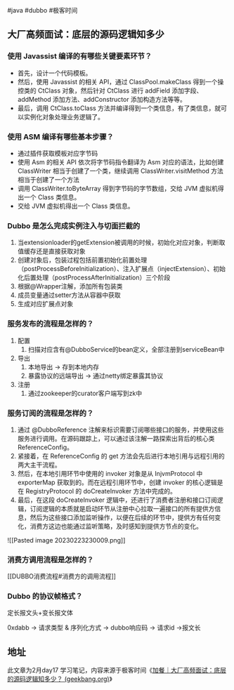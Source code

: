 #java #dubbo #极客时间 

##  大厂高频面试：底层的源码逻辑知多少

### 使用 Javassist 编译的有哪些关键要素环节？

- 首先，设计一个代码模板。
- 然后，使用 Javassist 的相关 API，通过 ClassPool.makeClass 得到一个操控类的 CtClass 对象，然后针对 CtClass 进行 addField 添加字段、addMethod 添加方法、addConstructor 添加构造方法等等。
- 最后，调用 CtClass.toClass 方法并编译得到一个类信息，有了类信息，就可以实例化对象处理业务逻辑了。

### 使用 ASM 编译有哪些基本步骤？

- 通过插件获取模板对应字节码
- 使用 Asm 的相关 API 依次将字节码指令翻译为 Asm 对应的语法，比如创建 ClassWriter 相当于创建了一个类，继续调用  ClassWriter.visitMethod 方法相当于创建了一个方法
- 调用 ClassWriter.toByteArray 得到字节码的字节数组，交给 JVM 虚拟机得出一个 Class 类信息。
- 交给 JVM 虚拟机得出一个 Class 类信息。

### Dubbo 是怎么完成实例注入与切面拦截的

1. 当extensionloader的getExtension被调用的时候，初始化对应对象，判断取值缓存还是直接获取对象
2. 创建对象后，包装过程包括前置初始化前置处理（postProcessBeforeInitialization）、注入扩展点（injectExtension）、初始化后置处理（postProcessAfterInitialization）三个阶段
3. 根据@Wrapper注解，添加所有包装类
4. 成员变量通过setter方法从容器中获取
5. 生成对应扩展点对象

### 服务发布的流程是怎样的？

1. 配置
	1. 扫描对应含有@DubboService的bean定义，全部注册到serviceBean中
2. 导出
	1. 本地导出 -> 存到本地内存
	2. 暴露协议的远端导出 -> 通过netty绑定暴露其协议
3. 注册
	1. 通过zookeeper的curator客户端写到zk中


### 服务订阅的流程是怎样的？

1. 通过 @DubboReference 注解来标识需要订阅哪些接口的服务，并使用这些服务进行调用。在源码跟踪上，可以通过该注解一路探索出背后的核心类 ReferenceConfig。
2. 紧接着，在 ReferenceConfig 的 get 方法会先后进行本地引用与远程引用的两大主干流程。
3. 然后，在本地引用环节中使用的 invoker 对象是从 InjvmProtocol 中 exporterMap 获取到的。而在远程引用环节中，创建 invoker 的核心逻辑是在 RegistryProtocol 的 doCreateInvoker 方法中完成的。
4. 最后，在这段 doCreateInvoker 逻辑中，还进行了消费者注册和接口订阅逻辑，订阅逻辑的本质就是启动环节从注册中心拉取一遍接口的所有提供方信息，然后为这些接口添加监听操作，以便在后续的环节中，提供方有任何变化，消费方这边也能通过监听策略，及时感知到提供方节点的变化。

![[Pasted image 20230223230009.png]]


### 消费方调用流程是怎样的？

[[DUBBO消费流程#消费方的调用流程]]

### Dubbo 的协议帧格式？


定长报文头+变长报文体

0xdabb -> 请求类型 & 序列化方式 -> dubbo响应码 -> 请求id ->报文长 




## 地址

此文章为2月day17 学习笔记，内容来源于极客时间《[加餐｜大厂高频面试：底层的源码逻辑知多少？ (geekbang.org)](https://time.geekbang.org/column/article/625429)》